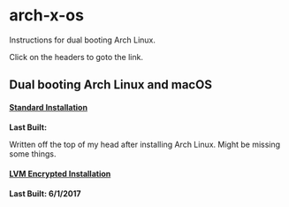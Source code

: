 # arch-x-os
Instructions for dual booting Arch Linux.

Click on the headers to goto the link.
## Dual booting Arch Linux and macOS
#### [Standard Installation](https://github.com/eadwu/arch-x-os/blob/master/macOS/standard.md)
**Last Built:**

Written off the top of my head after installing Arch Linux. Might be missing some things.

#### [LVM Encrypted Installation](https://github.com/eadwu/arch-x-os/blob/master/macOS/encrypted.lvm.md)
**Last Built: 6/1/2017**
